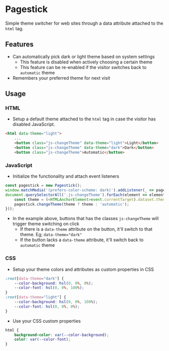 # Pagestick
Simple theme switcher for web sites through a data attribute attached to the `html` tag.

## Features
* Can automatically pick dark or light theme based on system settings
    * This feature is disabled when actively choosing a certain theme
    * This feature can be re-enabled if the visitor switches back to `automatic` theme
* Remembers your preferred theme for next visit

## Usage
### HTML
* Setup a default theme attached to the `html` tag in case the visitor has disabled JavaScript.
```html
<html data-theme="light">
    ...
    <button class="js-changeTheme" data-theme="light">Light</button>
    <button class="js-changeTheme" data-theme="dark">Dark</button>
    <button class="js-changeTheme">Automatic</button>
```

### JavaScript
* Initialize the functionality and attach event listeners
```js
const pagestick = new Pagestick();
window.matchMedia('(prefers-color-scheme: dark)').addListener(_ => pagestick.changeTheme());
document.querySelectorAll('.js-changeTheme').forEach(element => element.addEventListener('click', event => {
    const theme = (<HTMLAnchorElement>event.currentTarget).dataset.theme;
    pagestick.changeTheme(theme ? theme : 'automatic');
}));
```
*  In the example above, buttons that has the classes `js-changeTheme` will trigger theme switching on click
    * If there is a `data-theme` attribute on the button, it'll switch to that theme. Eg; `data-theme="dark"`
    * If the button lacks a `data-theme` attribute, it'll switch back to `automatic` theme

### CSS
* Setup your theme colors and attributes as custom properties in CSS
```css
:root[data-theme="dark"] {
    --color-background: hsl(0, 0%, 0%);
    --color-font: hsl(0, 0%, 100%);
}
:root[data-theme="light"] {
    --color-background: hsl(0, 0%, 100%);
    --color-font: hsl(0, 0%, 0%);
}
```
* Use your CSS custom properties
```css
html {
    background-color: var(--color-background);
    color: var(--color-font);
}
```
